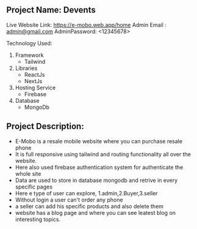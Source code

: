 Project Name: Devents
-

Live Website Link: https://e-mobo.web.app/home
Admin Email : <admin@gmail.com>
AdminPassword: <12345678>

Technology Used:
1. Framework
    - Tailwind
2. Libraries
    - ReactJs
    - NextJs
3. Hosting Service
      - Firebase
4. Database
      - MongoDb


Project Description:
-
- E-Mobo is a resale mobile website where you can purchase resale phone
- It is full responsive using tailwind and routing functionality all over the website.
- Here also used firebase authentication system for authenticate the whole site
- Data are used to store in database mongodb and retrive in every specific pages
- Here e type of user can explore, 1.admin,2.Buyer,3.seller
- Without login a user can't order any phone
- a seller can add his specific products and also delete them
- website has a blog page and  where you can see leatest blog on interesting topics.



